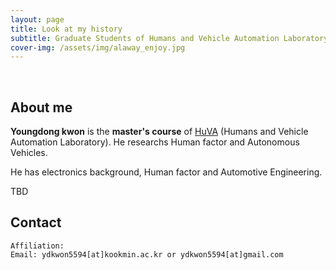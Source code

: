 ```yaml
---
layout: page
title: Look at my history
subtitle: Graduate Students of Humans and Vehicle Automation Laboratory(Present), (HuVA)
cover-img: /assets/img/alaway_enjoy.jpg
---
```


<br/>

## About me

**Youngdong kwon** is the **master's course** of [HuVA](https://huva.kookmin.ac.kr/) (Humans and Vehicle Automation Laboratory). He researchs Human factor and Autonomous Vehicles.

He has electronics background, Human factor and Automotive Engineering. 

TBD


<!-- Reference -->
<!-- He has published more than 20 international [research papers](https://scholar.google.com/citations?user=seokhoson) including highly cited top journals. His research has been presented in several conferences and organizations. -->
<!-- He is carrying out various activities including international standardizations ([ITU-T](https://www.itu.int/en/ITU-T/about/Pages/default.aspx) standards), paper reviews for research journals, and contributions to open source projects. -->
<!-- He is a founding member of the open souce project [Cloud-Barista](https://github.com/cloud-barista) and the leader and maintainer of [CB-Tumblebug](https://github.com/cloud-barista/cb-tumblebug) project.-->
<!--Also, he is a member of [Kubernetes](https://kubernetes.io/) and approver/reviewer of localization contents in Kubernetes [Dashboard](https://github.com/kubernetes/dashboard) and [Website](https://github.com/kubernetes/website).-->
<!-- He loves to bring new ideas and share it with collaborators. Hello world! &#128525;-->

## Contact

```
Affiliation: 
Email: ydkwon5594[at]kookmin.ac.kr or ydkwon5594[at]gmail.com
```
